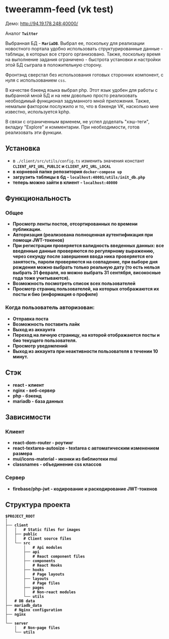 # tweeramm-feed (vk test)

Демо: http://94.19.178.248:40000/

Аналог <b>`Twitter`</b>

Выбранная БД - <b>`MariaDB`</b>. Выбрал ее, поскольку для реализации
новостного портала удобно использовать структурированные данные - таблицы,
в которых все строго организовано. Также, поскольку время на выполнение
задания ограничено - быстрота установки и настройки этой БД сыграла
в положительную сторону.

Фронтэнд сверстал без использования готовых сторонних компонент, с нуля с использованием `css`.

В качестве бэкенд языка выбрал php. Этот язык удобен для работы с выбранной мной БД и на нем довольно просто реализовать необходимый функционал задуманного мной приложения.
Также, немалым фактором послужило и то, что в бэкенде VK, насколько мне известно, используется kphp.

В связи с ограниченным врменем, не успел доделать "хэш-теги", вкладку "Explore" и
комментарии. При необходимости, готов реализовать эти функции.

## Установка

- в `./client/src/utils/config.ts` изменить значения констант <b>`CLIENT_API_URL_PUBLIC`<b> и <b>`CLIENT_API_URL_LOCAL`<b>
- в корневой папке репозитория `docker-compose up`
- загрузить таблицы в бд - `localhost:40001/utils/init_db.php`
- теперь можно зайти в клиент - `localhost:40000`

## Функциональность

### Общее

- Просмотр ленты постов, отсортированных по времени публикации.
- Авторизация (реализована полноценная аутентификация при помощи JWT-токенов)
- При регистрации проверяется валидность введенных данных: все введенные данные проверяются по регулярному выражению, через секунду после завершения ввода ника проверяется его занятость, пароли проверяются на совпадение, при выборе дня рождения можно выбрать только реальную дату (то есть нельзя выбрать 31 февраля, но можно выбрать 31 сентября, високосные года тоже учитываются).
- Возможность посмотреть список всех пользователей
- Просмотр страниц пользователей, на которых отображаются их посты и био (информация о профиле)

### Когда пользователь авторизован:

- Отправка поста
- Возможность поставить лайк
- Выход из аккаунта
- Переход на личную страницу, на которой отображаются посты и био текущего пользователя.
- Просмотр уведомлений
- Выход из аккаунта при неактивности пользователя в течении 10 минут.

## Стэк

- react - клиент
- nginx - веб-сервер
- php - бэкенд
- mariadb - база данных

## Зависимости

### Клиент

- react-dom-router - роутинг
- react-textarea-autosize - textarea c автоматическим изменением размера
- mui/icons-material - иконки из библиотеки mui
- classnames - объединение css классов

### Сервер

- firebase/php-jwt - кодирование и раскодирование JWT-токенов

## Структура проекта

```
$PROJECT_ROOT
│
├── client
│   │   # Static files for images
│   ├── public
│   │   # Client source files
│   └── src
│       │   # Api modules
│       ├── api
│       │   # React component files
│       ├── components
│       │   # React Hooks
│       ├── hooks
│       │   # Page layouts
│       ├── layouts
│       │   # Page files
│       ├── pages
│       │   # Non-react modules
│       └── utils
│   # DB data
├── mariadb_data
│   # Nginx configuration
├── nginx
│
└── server
    │   # Non-page files
    └── utils
```
